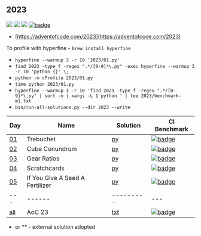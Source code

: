 ## 2023

![](https://img.shields.io/badge/stars%20⭐-6-yellow)
![](https://img.shields.io/badge/days%20completed-4-red)
![](https://img.shields.io/badge/day%20📅-6-blue)
[![badge](https://img.shields.io/endpoint?url=https://gist.githubusercontent.com/EvgeniGordeev/13c6cac3c39702cdcb9cc169b66c3210/raw/runtime-badge-2023-all-ci.json)](https://github.com/EvgeniGordeev/adventofcode/actions/workflows/ci2023.yaml)

* [https://adventofcode.com/2023](https://adventofcode.com/2023)

To profile with hyperfine - `brew install hyperfine`

* `hyperfine --warmup 3 -r 10 '2023/01.py'`
* ```find 2023 -type f -regex ".*/[0-9]*\.py" -exec hyperfine --warmup 3 -r 10 'python {}' \;```
* ```python -m cProfile 2023/01.py```
* ```time python 2023/01.py```
* ```hyperfine --warmup 3 -r 10 'find 2023 -type f -regex ".*/[0-9]*\.py" | sort -n | xargs -L 1 python ' | tee 2023/benchmark-m1.txt```
* ```bin/run-all-solutions.py --dir 2023 --write```

| Day                                       | Name           | Solution                | CI Benchmark                                                                                                                                                                                                                                      |
|-------------------------------------------|----------------|-------------------------|---------------------------------------------------------------------------------------------------------------------------------------------------------------------------------------------------------------------------------------------------|
| [01](https://adventofcode.com/2023/day/1) | Trebuchet      | [py](2023/01.py)        | [![badge](https://img.shields.io/endpoint?url=https://gist.githubusercontent.com/EvgeniGordeev/13c6cac3c39702cdcb9cc169b66c3210/raw/runtime-badge-2023-01-ci.json)](https://github.com/EvgeniGordeev/adventofcode/actions/workflows/ci2023.yaml)  |
| [02](https://adventofcode.com/2023/day/2) | Cube Conundrum | [py](2023/02.py)        | [![badge](https://img.shields.io/endpoint?url=https://gist.githubusercontent.com/EvgeniGordeev/13c6cac3c39702cdcb9cc169b66c3210/raw/runtime-badge-2023-02-ci.json)](https://github.com/EvgeniGordeev/adventofcode/actions/workflows/ci2023.yaml)  |
| [03](https://adventofcode.com/2023/day/3) | Gear Ratios    | [py](2023/03.py)        | [![badge](https://img.shields.io/endpoint?url=https://gist.githubusercontent.com/EvgeniGordeev/13c6cac3c39702cdcb9cc169b66c3210/raw/runtime-badge-2023-03-ci.json)](https://github.com/EvgeniGordeev/adventofcode/actions/workflows/ci2023.yaml)  |
| [04](https://adventofcode.com/2023/day/4) | Scratchcards   | [py](2023/04.py)        | [![badge](https://img.shields.io/endpoint?url=https://gist.githubusercontent.com/EvgeniGordeev/13c6cac3c39702cdcb9cc169b66c3210/raw/runtime-badge-2023-04-ci.json)](https://github.com/EvgeniGordeev/adventofcode/actions/workflows/ci2023.yaml)  |
| [05](https://adventofcode.com/2023/day/5) | If You Give A Seed A Fertilizer   | [py](2023/05.py)        | [![badge](https://img.shields.io/endpoint?url=https://gist.githubusercontent.com/EvgeniGordeev/13c6cac3c39702cdcb9cc169b66c3210/raw/runtime-badge-2023-05-ci.json)](https://github.com/EvgeniGordeev/adventofcode/actions/workflows/ci2023.yaml)  |
| ---                                       | ------         | ---------               | ---                                                                                                                                                                                                                                               |
| [all](https://adventofcode.com/2023)      | AoC 23         | [txt](2023/answers.txt) | [![badge](https://img.shields.io/endpoint?url=https://gist.githubusercontent.com/EvgeniGordeev/13c6cac3c39702cdcb9cc169b66c3210/raw/runtime-badge-2023-all-ci.json)](https://github.com/EvgeniGordeev/adventofcode/actions/workflows/ci2023.yaml) |

* or ** - external solution adopted
